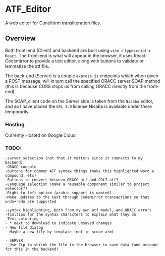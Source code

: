 # ATF_Editor
A web editor for Cuneiform transliteration files.

## Overview
Both front-end (Client) and backend are built using `vite` + `typescript` + `React`.
The front-end is what will appear in the browser, it uses React-Codemirror
to provide a text editor, along with buttons to validate or lemmatise the
atf file.

The back-end (Server) is a couple `express.js` endpoints which when given a POST message, will in turn call the specified ORACC server SOAP method (this is because CORS stops us from calling ORACC directly from the front-end).

The SOAP_client code on the Server side is taken from the `Nisaba` editor, and so I have placed the `GPL 3.0` license Nisaba is available under there temporarily.

### Hosting

Currently Hosted on Google Cloud

### TODO:
    -server selection (not that it matters since it connects to my backend)
    -ORACC console
    -buttons for common ATF syntax things (make this highlighted word a compound, etc)
    -Buttons to convert between ORACC atf and CDLI atf?
    -Language selection (make a reusable component similar to project selector?)
    -Right to left option (arabic support is wanted)
    -Make updates to the text through CodeMirror transactions so that undo+redo are supported

    -syntax highlighting, both from my own atf model, and ORACC errors
    -Tooltips for the syntax characters to explain what they do
    -Text colouring
    - * next to download to indicate unsaved changes
    - New file dialog
    - Maybe a new file by template (not in scope atm)

    - SERVER:
    - Use Zip to shrink the file in the browser to save data (and account for this in the backend)

